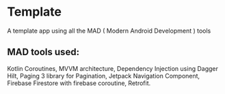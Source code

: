 # Template
A template app using all the MAD ( Modern Android Development ) tools

## MAD tools used:
Kotlin Coroutines, MVVM architecture, Dependency Injection using Dagger Hilt, Paging 3 library for Pagination, Jetpack Navigation Component, Firebase Firestore with firebase coroutine, Retrofit.
